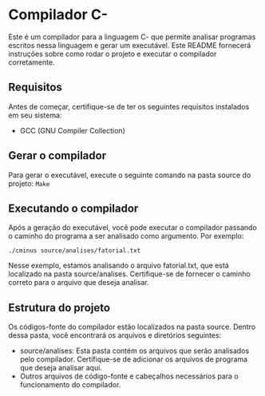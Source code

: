 # Compilador C-

Este é um compilador para a linguagem C- que permite analisar programas escritos nessa linguagem e gerar um executável. Este README fornecerá instruções sobre como rodar o projeto e executar o compilador corretamente.

## Requisitos
Antes de começar, certifique-se de ter os seguintes requisitos instalados em seu sistema:

- GCC (GNU Compiler Collection)

## Gerar o compilador

Para gerar o executável, execute o seguinte comando na pasta source do projeto:
``` Make ```

## Executando o compilador

Após a geração do executável, você pode executar o compilador passando o caminho do programa a ser analisado como argumento. Por exemplo:

``` ./cminus source/analises/fatorial.txt ```

Nesse exemplo, estamos analisando o arquivo fatorial.txt, que está localizado na pasta source/analises. Certifique-se de fornecer o caminho correto para o arquivo que deseja analisar.

## Estrutura do projeto

Os códigos-fonte do compilador estão localizados na pasta source. Dentro dessa pasta, você encontrará os arquivos e diretórios seguintes:

- source/analises: Esta pasta contém os arquivos que serão analisados pelo compilador. Certifique-se de adicionar os arquivos de programa que deseja analisar aqui.
- Outros arquivos de código-fonte e cabeçalhos necessários para o funcionamento do compilador.
